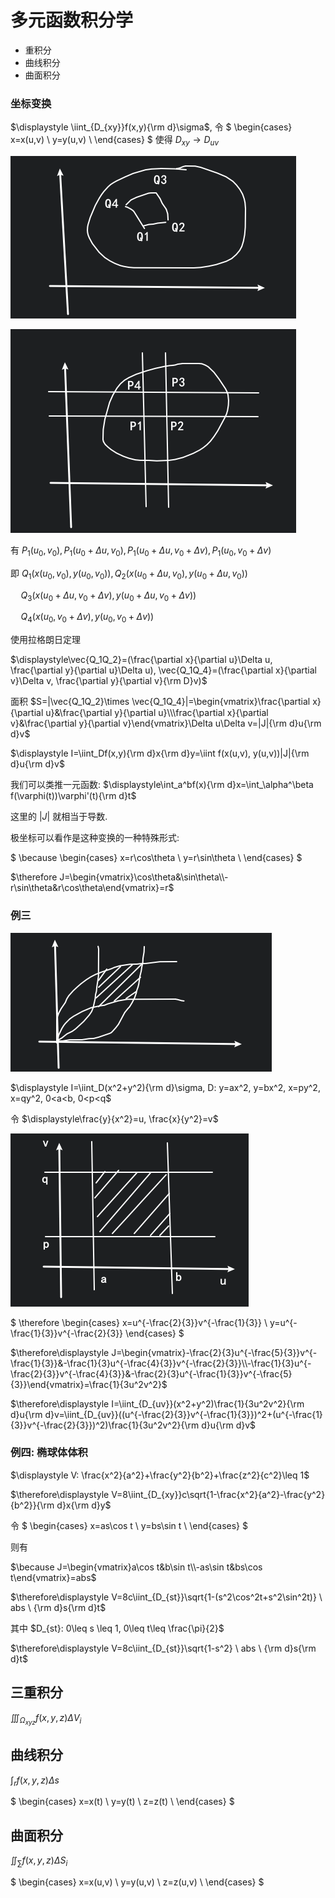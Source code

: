 # 多元函数积分学

* 重积分
* 曲线积分
* 曲面积分

<!-- 
## 二重积分

$\displaystyle \iint_{D_{xy}}f(x,y)\Delta \sigma_i$

其中面积元素 $\Delta \sigma={\rm d}x{\rm d}y$

基本思想: 将二重积分化为累次积分.

### 可积性

可积类型:

* 连续的
* 分段连续的

改变某些点处的值, 并不影响最终的积分.

### 曲顶柱体

二重积分在几何意义上来说是求一个曲顶柱体的体积.

![](image/2021-04-13-08-35-37.png)

$\displaystyle \iint_{D_{xy}}f(x,y)\Delta \sigma_i=\lim \sum f(\xi_i, \eta_i)\Delta \sigma_i=\iint_{D_{xy}}f(x,y)\Delta \sigma$

其中 $\Delta\sigma$ 称为面积元素.

### 性质

* $\displaystyle\iint_{D_{xy}}0{\rm d}\sigma=0$
* $\displaystyle\iint_{D_{xy}}{\rm d}\sigma=S(D_{xy})$
* $\displaystyle\iint_{D_{xy}}[f(x,y)\pm g(x,y)]{\rm d}\sigma=\iint_{D_{xy}}f(x,y){\rm d}\sigma \pm \iint_{D_{xy}}g(x,y){\rm d}\sigma$
* $\displaystyle\iint_{D_{xy}}\lambda f(x,y){\rm d}\sigma=\lambda\iint_{D_{xy}}f(x,y){\rm d}\sigma$
* 若 $f(x,y)\leq g(x,y)$ 则 $\displaystyle\iint_{D_{xy}}f(x,y){\rm d}\sigma \leq \iint_{D_{xy}}g(x){\rm d}\sigma$
* 若 $D_{xy}=D_1\cup D_2$ 且 ${\rm d}(D_1\cap D_2)=0$ 则 $\displaystyle\iint_{D_{xy}}f(x,y){\rm d}\sigma=\iint_{D_1}f(x,y){\rm d}\sigma \pm \iint_{D_2}f(x,y){\rm d}\sigma$ (积分区域可加性)
* $\displaystyle|\iint_{D_{xy}}f(x,y){\rm d}\sigma|=\iint_{D_{xy}}|f(x,y)|{\rm d}\sigma$
* $\displaystyle\iint_{D_{xy}}f(x,y)g(x,y){\rm d}\sigma=f(\xi, \eta)\iint_{D_{xy}}g(x,y){\rm d}\sigma$ (二重积分中值定理)

### 穿线法

![](image/2021-04-13-09-07-22.png)

对应 $\displaystyle\iint_a^b{\rm d}x\iint_{y_1(x)}^{y_2(x)}{\rm d}y$

同理也可以从 $y$ 轴开始穿线.

### 面包体积

![](image/2021-04-13-09-15-31.png)

![](image/2021-04-13-09-07-22.png)

切出一片片面包片.

![](image/2021-04-13-09-19-11.png)

$\displaystyle V=\int_a^b S(x){\rm d}x=\int_a^b[\int_{y_1(x)}^{y_2(x)}f(x,y){\rm d}y]{\rm d}x$

记为 $\displaystyle \int_a^b{\rm d}x\int_{y_1(x)}^{y_2(x)}f(x,y){\rm d}y$

二重积分就被化成了累次积分.

这是 $x$ 型区域.

对于 $y$ 型区域:

![](image/2021-04-13-09-24-27.png)

同理有

$\displaystyle V=\int_a^b S(x){\rm d}x=\int_a^b[\int_{x_1(x)}^{x_2(x)}f(x,y){\rm d}x]{\rm d}y$

记为 $\displaystyle \int_a^b{\rm d}y\int_{x_1(x)}^{x_2(x)}f(x,y){\rm d}x$

### 例一

$\displaystyle \iint_D x^2y^2{\rm d}x{\rm d}y, D: y=0, x=a, y=\frac{b}{a}x$

![](image/2021-04-13-09-29-27.png)

$\therefore \displaystyle \iint_D x^2y^2{\rm d}x{\rm d}y=\int_0^a{\rm d}x\int_0^{\frac{b}{a}x}x^2y^2{\rm d}y$

$\quad \displaystyle \iint_D x^2y^2{\rm d}x{\rm d}y=\int_0^b{\rm d}y\int_{\frac{a}{b}y}^ax^2y^2{\rm d}x$

### 例二

$\displaystyle \iint_D (x^2+y^2){\rm d}\sigma, D: y=a, y=3a, y=x, y=x+a$

![](image/2021-04-13-09-34-56.png)

这题显然应该用 $y$ 型区域求积分.

$\displaystyle \displaystyle \iint_D (x^2+y^2){\rm d}\sigma=\int_a^{3a}{\rm d}y\int_{y-a}^y (x^2+y^2){\rm d}x$

### 例三

$\displaystyle \iint_D \frac{y\sin x}{x^2-1}{\rm d}\sigma, D: 1\leq y\leq 2, y\leq x\leq 2$

![](image/2021-04-13-09-42-51.png)


$\therefore \displaystyle \iint_D \frac{y\sin x}{x^2-1}{\rm d}\sigma=\int_1^2{\rm d}x\int_1^x \frac{y\sin x}{x^2-1}{\rm d}y$

$\quad \displaystyle \iint_D \frac{y\sin x}{x^2-1}{\rm d}\sigma=\int_1^2{\rm d}y\int_y^2 \frac{y\sin x}{x^2-1}{\rm d}x$

其中后面一个积分是积不出来的, 只能选择第一个进行积分.

$\therefore \displaystyle \int_1^2{\rm d}x\int_1^x \frac{y\sin x}{x^2-1}{\rm d}y=\int_1^2\frac{\sin x}{x^2-1}{\rm d}x\int_1^x y{\rm d}y=\int_1^2\frac{1}{2}\sin x{\rm d}x$

### 例四

$\displaystyle I=\iint_D xy^2{\rm d}\sigma, D: |x|+|y|\leq 1$

在 $x$ 型区域是对称的, 由奇偶性可知

$I=0$


## 极坐标系下的二重积分

$\displaystyle I=\iint_D f(x, y){\rm d}\sigma$

那么 ${\rm d}\sigma={\rm d}r{\rm d}\theta \ ?$

![](image/2021-04-16-08-10-20.png)

进行分割, 我们知道微元面积应为大扇形减小扇形.

$\displaystyle {\rm d}\sigma=\frac{1}{2}(r+\Delta r)^2\Delta \theta-\frac{1}{2}r^2\Delta \theta=r\Delta r\Delta\theta+\frac{1}{2}(\Delta r)^2\Delta\theta$

对高阶无穷小忽略不计, 得

${\rm d}\sigma=r{\rm d}r{\rm d}\theta$

### 先 $r$ 后 $\theta$ 积分

相当于一堆小扇形的一部分相加.

$\displaystyle I=\int_\alpha\beta{\rm d}\theta\int_{r_1(\theta)}^{r_2(\theta)}f(r\cos\theta, r\sin\theta)r{\rm d}r$

$r_1$ 在里, $r_2$ 在外.

### 先 $\theta$ 后 $r$ 积分

相当于一堆小圆环的一部分相加.

逆时针是正方向, 因为沿着逆时针方向, 角度在增大.

$\displaystyle I=\int_a^b r{\rm d}r\int_{\theta_1(r)}^{\theta_2(r)}f(r\cos\theta, r\sin\theta){\rm d}\theta$

### 例一

![](image/2021-04-16-08-26-55.png)

$\displaystyle I=\iint_Df(x,y){\rm d}\sigma$

当成 $\theta$ 型区域:

$\displaystyle I=\int_0^\frac{\pi}{2}{\rm d}\theta\int_0^{\frac{1}{\sin\theta+\cos\theta}}f(r\cos\theta, r\sin\theta)r{\rm d}r$

其中 $\displaystyle r=\frac{1}{\sin\theta+\cos\theta}$ 为 $x+y=1$ 的极坐标方程.

当成 $r$ 型区域:

![](image/2021-04-16-08-33-11.png)

分成三个部分.

$\because\displaystyle r\cos\theta+r\sin\theta=1$

$\therefore\displaystyle \theta=\arcsin\frac{1}{\sqrt{2}r}-\frac{\pi}{4}, \theta\in [0,\frac{\pi}{4}]$

$\quad\displaystyle \theta=\frac{3}{4}\pi-\arcsin\frac{1}{\sqrt{2}r}, \theta\in[\frac{\pi}{4}, \frac{\pi}{2}]$

$\displaystyle I=\int_0^{\frac{\sqrt{2}}{2}}r{\rm d}r\int_0^\frac{\pi}{2}f{\rm d}\theta+\int_{\frac{\sqrt{2}}{2}}^1r{\rm d}r\int_0^{\arcsin\frac{1}{\sqrt{2}r}-\frac{\pi}{4}}f{\rm d}\theta+\int_{\frac{\sqrt{2}}{2}}^1r{\rm d}r\int_{\frac{3}{4}\pi-\arcsin\frac{1}{\sqrt{2}r}}^\frac{\pi}{2}f{\rm d}\theta$

### 例二

![](image/2021-04-16-08-48-40.png)

求 $r=a(1+\cos\theta)$ 与 $r=a\cos\theta$ 围成的面积.

$\displaystyle I=\iint_Df(x, y){\rm d}\sigma=\iint_D{\rm d}\sigma=S(D)$

$\displaystyle S=\iint_{D_1}{\rm d}\sigma+\iint_{D_2}{\rm d}\sigma=\int_0^\frac{\pi}{2}{\rm d}\theta\int_{a\cos\theta}^{a(1+\cos\theta)}r{\rm d}r+\int_\frac{\pi}{2}^\pi{\rm d}\theta\int_0^{a(1+\cos\theta)}r{\rm d}r$ -->

### 坐标变换

$\displaystyle \iint_{D_{xy}}f(x,y){\rm d}\sigma$, 令 $
\begin{cases}
x=x(u,v) \\
y=y(u,v) \\
\end{cases}
$ 使得 $D_{xy}\to D_{uv}$

![](image/2021-04-16-09-16-10.png)

![](image/2021-04-16-09-14-43.png)

有 $P_1(u_0, v_0),P_1(u_0+\Delta u, v_0),P_1(u_0+\Delta u, v_0+\Delta v),P_1(u_0, v_0+\Delta v)$

即 $Q_1(x(u_0, v_0), y(u_0, v_0)), Q_2(x(u_0+\Delta u, v_0), y(u_0+\Delta u, v_0))$

$\quad Q_3(x(u_0+\Delta u, v_0+\Delta v), y(u_0+\Delta u, v_0+\Delta v))$

$\quad Q_4(x(u_0, v_0+\Delta v), y(u_0, v_0+\Delta v))$

使用拉格朗日定理

$\displaystyle\vec{Q_1Q_2}=(\frac{\partial x}{\partial u}\Delta u, \frac{\partial y}{\partial u}\Delta u), \vec{Q_1Q_4}=(\frac{\partial x}{\partial v}\Delta v, \frac{\partial y}{\partial v}{\rm D}v)$

面积 $S=|\vec{Q_1Q_2}\times \vec{Q_1Q_4}|=\begin{vmatrix}\frac{\partial x}{\partial u}&\frac{\partial y}{\partial u}\\\frac{\partial x}{\partial v}&\frac{\partial y}{\partial v}\end{vmatrix}\Delta u\Delta v=|J|{\rm d}u{\rm d}v$

$\displaystyle I=\iint_Df(x,y){\rm d}x{\rm d}y=\iint f(x(u,v), y(u,v))|J|{\rm d}u{\rm d}v$

我们可以类推一元函数: $\displaystyle\int_a^bf(x){\rm d}x=\int_\alpha^\beta f(\varphi(t))\varphi'(t){\rm d}t$

这里的 $|J|$ 就相当于导数.

极坐标可以看作是这种变换的一种特殊形式:

$
\because
\begin{cases}
x=r\cos\theta \\
y=r\sin\theta \\
\end{cases}
$

$\therefore J=\begin{vmatrix}\cos\theta&\sin\theta\\-r\sin\theta&r\cos\theta\end{vmatrix}=r$

### 例三

![](image/2021-04-16-08-56-02.png)

$\displaystyle I=\iint_D(x^2+y^2){\rm d}\sigma, D: y=ax^2, y=bx^2, x=py^2, x=qy^2, 0<a<b, 0<p<q$

令 $\displaystyle\frac{y}{x^2}=u, \frac{x}{y^2}=v$

![](image/2021-04-16-08-59-07.png)

$
\therefore
\begin{cases}
x=u^{-\frac{2}{3}}v^{-\frac{1}{3}} \\
y=u^{-\frac{1}{3}}v^{-\frac{2}{3}}
\end{cases}
$

$\therefore\displaystyle J=\begin{vmatrix}-\frac{2}{3}u^{-\frac{5}{3}}v^{-\frac{1}{3}}&-\frac{1}{3}u^{-\frac{4}{3}}v^{-\frac{2}{3}}\\-\frac{1}{3}u^{-\frac{2}{3}}v^{-\frac{4}{3}}&-\frac{2}{3}u^{-\frac{1}{3}}v^{-\frac{5}{3}}\end{vmatrix}=\frac{1}{3u^2v^2}$

$\therefore\displaystyle I=\iint_{D_{uv}}(x^2+y^2)\frac{1}{3u^2v^2}{\rm d}u{\rm d}v=\iint_{D_{uv}}((u^{-\frac{2}{3}}v^{-\frac{1}{3}})^2+(u^{-\frac{1}{3}}v^{-\frac{2}{3}})^2)\frac{1}{3u^2v^2}{\rm d}u{\rm d}v$

### 例四: 椭球体体积

$\displaystyle V: \frac{x^2}{a^2}+\frac{y^2}{b^2}+\frac{z^2}{c^2}\leq 1$

$\therefore\displaystyle V=8\iint_{D_{xy}}c\sqrt{1-\frac{x^2}{a^2}-\frac{y^2}{b^2}}{\rm d}x{\rm d}y$

令 $
\begin{cases}
x=as\cos t \\
y=bs\sin t \\
\end{cases}
$

则有

$\because J=\begin{vmatrix}a\cos t&b\sin t\\-as\sin t&bs\cos t\end{vmatrix}=abs$

$\therefore\displaystyle V=8c\iint_{D_{st}}\sqrt{1-(s^2\cos^2t+s^2\sin^2t)} \ abs \ {\rm d}s{\rm d}t$

其中 $D_{st}: 0\leq s \leq 1, 0\leq t\leq \frac{\pi}{2}$

$\therefore\displaystyle V=8c\iint_{D_{st}}\sqrt{1-s^2} \ abs \ {\rm d}s{\rm d}t$



## 三重积分

$\displaystyle \iiint_{\Omega_{xyz}}f(x,y,z)\Delta V_i$


## 曲线积分

$\displaystyle \int_r f(x,y,z)\Delta s$

$
\begin{cases}
x=x(t) \\
y=y(t) \\
z=z(t) \\
\end{cases}
$


## 曲面积分

$\displaystyle \iint_{\sum}f(x,y,z)\Delta S_i$

$
\begin{cases}
x=x(u,v) \\
y=y(u,v) \\
z=z(u,v) \\
\end{cases}
$


